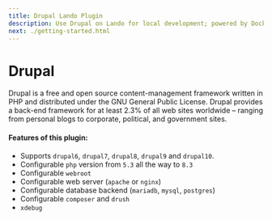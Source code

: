 ```yaml
---
title: Drupal Lando Plugin
description: Use Drupal on Lando for local development; powered by Docker and Docker Compose, config PHP version, swap db backends or webserver, use Composer, Drush, Xdebug and custom config files, oh and also import and exports databases.
next: ./getting-started.html
---
```


# Drupal

Drupal is a free and open source content-management framework written in PHP and distributed under the GNU General Public License. Drupal provides a back-end framework for at least 2.3% of all web sites worldwide – ranging from personal blogs to corporate, political, and government sites.

#### Features of this plugin:

* Supports `drupal6`, `drupal7`, `drupal8`, `drupal9` and `drupal10`.
* Configurable `php` version from `5.3` all the way to `8.3`
* Configurable `webroot`
* Configurable web server (`apache` or `nginx`)
* Configurable database backend (`mariadb`, `mysql`, `postgres`)
* Configurable `composer` and `drush`
* `xdebug`
